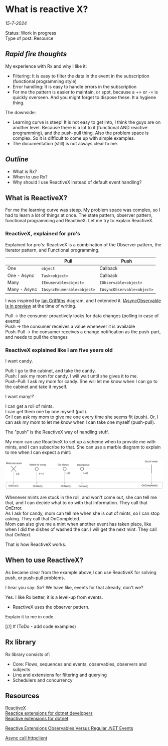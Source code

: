 # What is reactive X?

*15-7-2024*

Status: Work in progress  
Type of post: Resource

## *Rapid fire thoughts*

My experience with Rx and why I like it:
- Filtering: It is easy to filter the data in the event in the subscription (functional programming style)
- Error handling: It is easy to handle errors in the subscription
- For me the pattern is easier to maintain, or spot, because a += or -= is quickly overseen. And you might forget to dispose these. It a hygiene thing.

The downside:
- Learning curve is steep! It is not easy to get into, I think the guys are on another level. Because there is a lot to it (functional AND reactive programming), and the push-pull thing. Also the problem space is complex. So it is difficult to come up with simple examples.
- The documentation (still) is not always clear to me.

## *Outline*

- What is Rx?
- When to use Rx?
- Why should I use ReactiveX instead of default event handling?

## What is ReactiveX?

For me the learning curve was steep. My problem space was complex, so I had to learn a lot of things at once. The state pattern, observer pattern, functional programming and ReactiveX.
Let me try to explain ReactiveX.

### ReactiveX, explained for pro's

Explained for pro's: ReactiveX is a combination of the Observer pattern, the Iterator pattern, and Functional programming.

|              | Pull                       | Push                       |
|--------------|----------------------------|----------------------------|
| One          | `object`                   | Callback                   |
| One - Async  | `Task<object>`             | Callback                   |
| Many         | `IEnumerable<object>`      | `IObservable<object>`      |
| Many - Async | `IAsyncEnumerable<object>` | `IAsyncObservable<object>` |

I was inspired by [Ian Griffiths](https://endjin.com/who-we-are/our-people/ian-griffiths/#blogs) diagram, and I extended
it. [IAsyncObservable is in preview](https://github.com/dotnet/reactive) at the time of writing.

Pull -> the consumer proactively looks for data changes (polling in case of events)  
Push -> the consumer receives a value whenever it is available  
Push-Pull -> the consumer receives a change notification as the push-part, and needs to pull the changes

### ReactiveX explained like I am five years old

I want candy.  

Pull: I go to the cabinet, and take the candy.  
Push: I ask my mom for candy. I will wait until she gives it to me.  
Push-Pull: I ask my mom for candy. She will let me know when I can go to the cabinet and take it myself.  

I want many!?  

I can get a roll of mints.  
I can get them one by one myself (pull).  
Or I can ask my mom to give me one every time she seems fit (push).
Or, I can ask my mom to let me know when I can take one myself (push-pull).

The "push" is the ReactiveX way of handling stuff.  

My mom can use ReactiveX to set up a scheme when to provide me with mints, and I can subscribe to that.
She can use a marble diagram to explain to me when I can expect a mint:

![Marble diagram explained with mints](../../assets/images/rx/mints.svg "Marble diagram explained with mints")

Whenever mints are stuck in the roll, and won't come out, she can tell me that, and I can decide what to do with that information. They call that OnError.  
As I ask for candy, mom can tell me when she is out of mints, so I can stop asking. They call that OnCompleted.  
Mom can also give me a mint when another event has taken place, like when I did the dishes of washed the car. I will get the next mint. They call that OnNext.  

That is how ReactiveX works.

## When to use ReactiveX?

As became clear from the example above,I can use ReactiveX for solving push, or push-pull problems.

I hear you say: So? We have like, events for that already, don't we?  

Yes. I like Rx better, it is a level-up from events.
- ReactiveX uses the observer pattern.




Explain it to me in code.

[//] # (ToDo - add code examples)

## Rx library 

Rx library consists of:

- Core: Flows, sequences and events, observables, observers and subjects
- Linq and extensions for filtering and querying
- Schedulers and concurrency







## Resources

[ReactiveX](https://reactivex.io/)  
[Reactice extensions for dotnet developers](https://learn.microsoft.com/en-us/shows/on-net/reactive-extensions-for-net-developers)  
[Reactive extensions for dotnet](https://github.com/dotnet/reactive)

[Reactive Extensions Observables Versus Regular .NET Events](https://markheath.net/post/reactive-extensions-observables-versus)

[Async call httpclient](https://www.youtube.com/results?search_query=dotnet%20reactivex)  